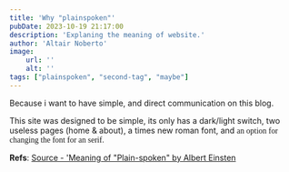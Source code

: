 ```yaml
---
title: 'Why "plainspoken"'
pubDate: 2023-10-19 21:17:00
description: 'Explaning the meaning of website.'
author: 'Altair Noberto'
image:
    url: ''
    alt: ''
tags: ["plainspoken", "second-tag", "maybe"]
---
```


Because i want to have simple, and direct communication on this blog.

This site was designed to be simple, its only has a dark/light switch, two useless pages (home & about), a times new roman font, and <span style="font-family: initial;">an option for changing the font for an serif.</span>

**Refs**: <a href="https://www.youtube.com/watch?v=dQw4w9WgXcQ" target="_blank">Source - 'Meaning of "Plain-spoken" by Albert Einsten</a>